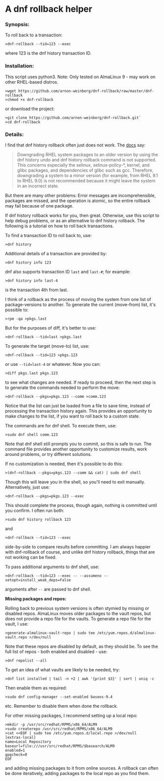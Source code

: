 # A dnf rollback helper

### Synopsis:

To roll back to a transaction:

`>dnf-rollback --tid=123 --exec`

where 123 is the dnf history transaction ID.

### Installation:

This script uses python3. Note: Only tested on AlmaLinux 9 - may work on other RHEL-based distros.

```
>wget https://github.com/arnon-weinberg/dnf-rollback/raw/master/dnf-rollback
>chmod +x dnf-rollback
```

or download the project:

```
>git clone https://github.com/arnon-weinberg/dnf-rollback.git`
>cd dnf-rollback
```

### Details:

I find that dnf history rollback often just does not work. The [docs](https://docs.redhat.com/en/documentation/red_hat_enterprise_linux/9/html/managing_software_with_the_dnf_tool/assembly_handling-package-management-history_managing-software-with-the-dnf-tool#reverting-dnf-transactions_assembly_handling-package-management-history) say:

> Downgrading RHEL system packages to an older version by using the dnf history undo and dnf history rollback command is not supported. This concerns especially the selinux, selinux-policy-*, kernel, and glibc packages, and dependencies of glibc such as gcc. Therefore, downgrading a system to a minor version (for example, from RHEL 9.1 to RHEL 9.0) is not recommended because it might leave the system in an incorrect state.

But there are many other problems: Error messages are incomprehensible, packages are missed, and the operation is atomic, so the entire rollback may fail because of one package.

If dnf history rollback works for you, then great. Otherwise, use this script to help debug problems, or as an alternative to dnf history rollback. The following is a tutorial on how to roll back transactions.

To find a transaction ID to roll back to, use:

`>dnf history`

Additional details of a transaction are provided by:

`>dnf history info 123`

dnf also supports transaction ID `last` and `last-#`; for example:

`>dnf history info last-4`

is the transaction 4th from last.

I think of a rollback as the process of moving the system from one list of package-versions to another. To generate the current (move-from) list, it's possible to:

`>rpm -qa >pkgs.last`

But for the purposes of diff, it's better to use:

`>dnf-rollback --tid=last >pkgs.last`

To generate the target (move-to) list, use:

`>dnf-rollback --tid=123 >pkgs.123`

or use `--tid=last-4` or whatever. Now you can:

`>diff pkgs.last pkgs.123`

to see what changes are needed. If ready to proceed, then the next step is to generate the commands needed to perform the move:

`>dnf-rollback --pkgs=pkgs.123 --comm >comm.123`

Notice that the list can just be loaded from a file to save time, instead of processing the transaction history again. This provides an opportunity to make changes to the list, if you want to roll back to a custom state.

The commands are for dnf shell. To execute them, use:

`>sudo dnf shell comm.123`

Note that dnf shell still prompts you to commit, so this is safe to run. The command file provides another opportunity to customize results, work around problems, or try different solutions.

If no customization is needed, then it's possible to do this:

`>(dnf-rollback --pkgs=pkgs.123 --comm && cat) | sudo dnf shell`

Though this will leave you in the shell, so you'll need to exit manually. Alternatively, just use:

`>dnf-rollback --pkgs=pkgs.123 --exec`

This should complete the process, though again, nothing is committed until you confirm. I often run both:

`>sudo dnf history rollback 123`

and

`>dnf-rollback --tid=123 --exec`

side-by-side to compare results before committing. I am always happier with dnf-rollback of course, and unlike dnf history rollback, things that are not working can be fixed.

To pass additional arguments to dnf shell, use:

`>dnf-rollback --tid=123 --exec -- --assumeno --setopt=install_weak_deps=False`

arguments after `--` are passed to dnf shell.

**Missing packages and repos:**

Rolling back to previous system versions is often stymied by missing or disabled repos. AlmaLinux moves older packages to the vault repos, but does not provide a repo file for the vaults. To generate a repo file for the vault, I use:

`>generate-almalinux-vault-repo | sudo tee /etc/yum.repos.d/almalinux-vault.repo >/dev/null`

Note that these repos are disabled by default, as they should be. To see the full list of repos - both enabled and disabled - use:

`>dnf repolist --all`

To get an idea of what vaults are likely to be needed, try:

`>dnf list installed | tail -n +2 | awk '{print $3}' | sort | uniq -c`

Then enable them as required:

`>sudo dnf config-manager --set-enabled baseos-9.4`

etc. Remember to disable them when done the rollback.

For other missing packages, I recommend setting up a local repo:

```
>mkdir -p /usr/src/redhat/RPMS/x86_64/ALM9
>sudo createrepo /usr/src/redhat/RPMS/x86_64/ALM9
>cat <<EOF | sudo tee /etc/yum.repos.d/local.repo >/dev/null
[extras-local]
name=Local Repository
baseurl=file:///usr/src/redhat/RPMS/$basearch/ALM9
enabled=1
gpgcheck=0
EOF
```

and adding missing packages to it from online sources. A rollback can often be done iteratively, adding packages to the local repo as you find them.
